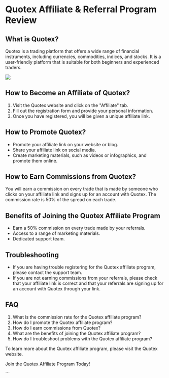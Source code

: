 # Quotex Affiliate & Referral Program Review

## What is Quotex?

Quotex is a trading platform that offers a wide range of financial
instruments, including currencies, commodities, indices, and stocks. It
is a user-friendly platform that is suitable for both beginners and
experienced traders.

[![](https://static.quotex.io/files/4_en/300_250.jpg)](https://traff.sbs/brokerqxlid)

## How to Become an Affiliate of Quotex?

1.  Visit the Quotex website and click on the "Affiliate" tab.
2.  Fill out the registration form and provide your personal
    information.
3.  Once you have registered, you will be given a unique affiliate link.

## How to Promote Quotex?

-   Promote your affiliate link on your website or blog.
-   Share your affiliate link on social media.
-   Create marketing materials, such as videos or infographics, and
    promote them online.

## How to Earn Commissions from Quotex?

You will earn a commission on every trade that is made by someone who
clicks on your affiliate link and signs up for an account with Quotex.
The commission rate is 50% of the spread on each trade.

## Benefits of Joining the Quotex Affiliate Program

-   Earn a 50% commission on every trade made by your referrals.
-   Access to a range of marketing materials.
-   Dedicated support team.

## Troubleshooting

-   If you are having trouble registering for the Quotex affiliate
    program, please contact the support team.
-   If you are not earning commissions from your referrals, please check
    that your affiliate link is correct and that your referrals are
    signing up for an account with Quotex through your link.

## FAQ

1.  What is the commission rate for the Quotex affiliate program?
2.  How do I promote the Quotex affiliate program?
3.  How do I earn commissions from Quotex?
4.  What are the benefits of joining the Quotex affiliate program?
5.  How do I troubleshoot problems with the Quotex affiliate program?

To learn more about the Quotex affiliate program, please visit the
Quotex website.

Join the Quotex Affiliate Program Today!

\`\`\`

